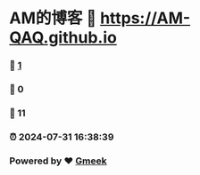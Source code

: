 # AM的博客 :link: https://AM-QAQ.github.io 
### :page_facing_up: [1](https://AM-QAQ.github.io/tag.html) 
### :speech_balloon: 0 
### :hibiscus: 11 
### :alarm_clock: 2024-07-31 16:38:39 
### Powered by :heart: [Gmeek](https://github.com/Meekdai/Gmeek)
